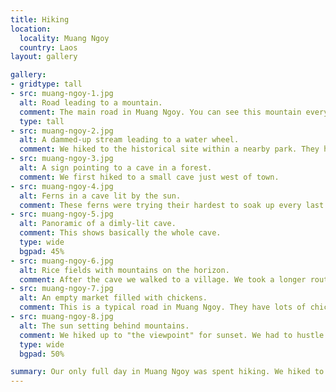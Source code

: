 ```yaml
---
title: Hiking
location:
  locality: Muang Ngoy
  country: Laos
layout: gallery

gallery:
- gridtype: tall
- src: muang-ngoy-1.jpg
  alt: Road leading to a mountain.
  comment: The main road in Muang Ngoy. You can see this mountain everyhere you go.
  type: tall
- src: muang-ngoy-2.jpg
  alt: A dammed-up stream leading to a water wheel.
  comment: We hiked to the historical site within a nearby park. They had a water wheel and weaving apparatus.
- src: muang-ngoy-3.jpg
  alt: A sign pointing to a cave in a forest.
  comment: We first hiked to a small cave just west of town.
- src: muang-ngoy-4.jpg
  alt: Ferns in a cave lit by the sun.
  comment: These ferns were trying their hardest to soak up every last bit of light that hit the cave.
- src: muang-ngoy-5.jpg
  alt: Panoramic of a dimly-lit cave.
  comment: This shows basically the whole cave.
  type: wide 
  bgpad: 45%
- src: muang-ngoy-6.jpg
  alt: Rice fields with mountains on the horizon.
  comment: After the cave we walked to a village. We took a longer route through mountain roads, but walked back through rice fields.
- src: muang-ngoy-7.jpg
  alt: An empty market filled with chickens.
  comment: This is a typical road in Muang Ngoy. They have lots of chickens.
- src: muang-ngoy-8.jpg
  alt: The sun setting behind mountains.
  comment: We hiked up to "the viewpoint" for sunset. We had to hustle but it was worth it!
  type: wide
  bgpad: 50%

summary: Our only full day in Muang Ngoy was spent hiking. We hiked to a nearby cave and village, then went on a separate hike to see the sunset.
---
```

